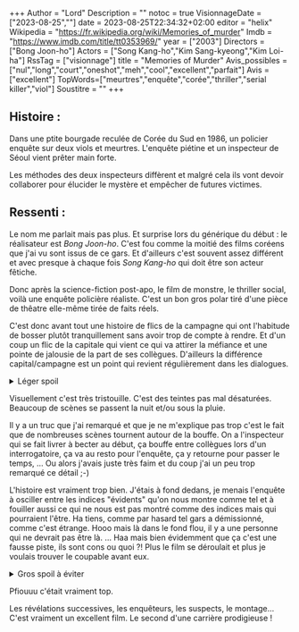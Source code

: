 +++
Author = "Lord"
Description = ""
notoc = true
VisionnageDate = ["2023-08-25",""]
date = 2023-08-25T22:34:32+02:00
editor = "helix"
Wikipedia = "https://fr.wikipedia.org/wiki/Memories_of_murder"
Imdb = "https://www.imdb.com/title/tt0353969/"
year = ["2003"]
Directors = ["Bong Joon-ho"]
Actors = ["Song Kang-ho","Kim Sang-kyeong","Kim Loi-ha"]
RssTag = ["visionnage"]
title = "Memories of Murder"
Avis_possibles = ["nul","long","court","oneshot","meh","cool","excellent","parfait"]
Avis = ["excellent"] 
TopWords=["meurtres","enquête","corée","thriller","serial killer","viol"]
Soustitre = ""
+++
## Histoire : 
Dans une ptite bourgade reculée de Corée du Sud en 1986, un policier enquête sur deux viols et meurtres.
L'enquête piétine et un inspecteur de Séoul vient prêter main forte.

Les méthodes des deux inspecteurs diffèrent et malgré cela ils vont devoir collaborer pour élucider le mystère et empêcher de futures victimes.

## Ressenti :
Le nom me parlait mais pas plus.
Et surprise lors du générique du début : le réalisateur est *Bong Joon-ho*.
C'est fou comme la moitié des films coréens que j'ai vu sont issus de ce gars.
Et d'ailleurs c'est souvent assez différent et avec presque à chaque fois *Song Kang-ho* qui doit être son acteur fêtiche.

Donc après la science-fiction post-apo, le film de monstre, le thriller social, voilà une enquête policière réaliste.
C'est un bon gros polar tiré d'une pièce de thêatre elle-même tirée de faits réels.

C'est donc avant tout une histoire de flics de la campagne qui ont l'habitude de bosser plutôt tranquillement sans avoir trop de compte à rendre.
Et d'un coup un flic de la capitale qui vient ce qui va attirer la méfiance et une pointe de jalousie de la part de ses collègues.
D'ailleurs la différence capital/campagne est un point qui revient régulièrement dans les dialogues.

<details><summary>Léger spoil</summary>

L'emprise émotionnelle qu'à l'enquête sur les inspecteurs grandit tout au long du film.
On sent que les flics pataugent.
Ils veulent en finir, ils s'épuisent, ils se lassent.
La frustration et le désespoir les poussent à bout.
Cet aspect est vraiment super bien rendu.

</details>

Visuellement c'est très tristouille.
C'est des teintes pas mal désaturées.
Beaucoup de scènes se passent la nuit et/ou sous la pluie.

Il y a un truc que j'ai remarqué et que je ne m'explique pas trop c'est le fait que de nombreuses scènes tournent autour de la bouffe.
On a l'inspecteur qui se fait livrer à becter au début, ça bouffe entre collègues lors d'un interrogatoire, ça va au resto pour l'enquête, ça y retourne pour passer le temps, …
Ou alors j'avais juste très faim et du coup j'ai un peu trop remarqué ce détail ;-)

L'histoire est vraiment trop bien.
J'étais à fond dedans, je menais l'enquête à osciller entre les indices "évidents" qu'on nous montre comme tel et à fouiller aussi ce qui ne nous est pas montré comme des indices mais qui pourraient l'être.
Ha tiens, comme par hasard tel gars a démissionné, comme c'est étrange.
Hooo mais là dans le fond flou, il y a une personne qui ne devrait pas être là.
…
Haa mais bien évidemment que ça c'est une fausse piste, ils sont cons ou quoi ?!
Plus le film se déroulait et plus je voulais trouver le coupable avant eux.

<details><summary>Gros spoil à éviter</summary>

Bon bha au bout de deux heures d'enquête, on arrive à un climax où le suspect principal est innocenté à la dernière seconde par l'analyse ADN.

Et … bha … voilà.
L'enquête n'a pas de résolution !
RHAAAAAAAAAAAAAAAAAAAAAAAAAAAAAAA
Mais quelle frustration !!!!

Bravo à toute l'équipe de m'avoir berné.
Je voulais une enquête avec des retournements.
Voir la sagacité d'enquêteurs profesionnels parvenir à élucider un mystère à la dernière seconde.
Bon-sang mais c'est biensûr, toussa toussa mais non.

La réponse ne nous est pas donnée.
Et faut dire que l'histoire vraie non plus n'a pas apportée de réponse, tout du moins à l'époque de la réalisation du film (2003).
Il s'avère qu'apparemment un pauvre type s'est pris s'est fait mettre en prison pour rien puisque lorsqu'il y était, cinq autres crimes ont été commis.

C'est en 2019 qu'apparemment le vrai coupable a été chopé…

</details>

Pfiouuu c'était vraiment top.

Les révélations successives, les enquêteurs, les suspects, le montage…
C'est vraiment un excellent film.
Le second d'une carrière prodigieuse !
